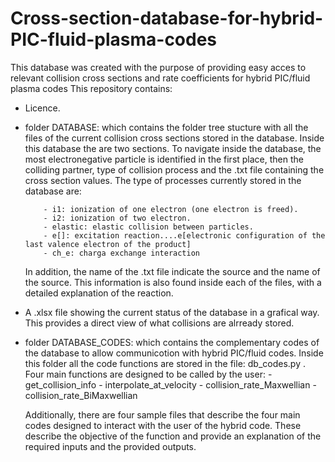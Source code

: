# Cross-section-database-for-hybrid-PIC-fluid-plasma-codes
This database was created with the purpose of providing easy acces to relevant collision cross sections and rate coefficients for hybrid PIC/fluid plasma codes
This repository contains: 

- Licence.

- folder DATABASE: which contains the folder tree stucture with all the files of the current collision cross sections stored in the database. Inside this database the are two sections. To navigate inside the database, the most electronegative particle is identified in the first place, then the colliding partner, type of collision process and the .txt file containing the cross section values. The type of processes currently stored in the database are:

          - i1: ionization of one electron (one electron is freed).
          - i2: ionization of two electron.
          - elastic: elastic collision between particles.
          - e[]: excitation reaction....e[electronic configuration of the last valence electron of the product]
          - ch_e: charga exchange interaction
          
   In addition, the name of the .txt file indicate the source and the name of the source. This information is also found inside each of the files, with a detailed explanation of the reaction.
       
- A .xlsx file showing the current status of the database in a grafical way. This provides a direct view of what collisions are alrready stored.

- folder DATABASE_CODES: which contains the complementary codes of the database to allow communicotion with hybrid PIC/fluid codes. Inside this folder all the code functions are stored in the file: db_codes.py . Four main functions are designed to be called by the user:                 - get_collision_info
        - interpolate_at_velocity
        - collision_rate_Maxwellian
        - collision_rate_BiMaxwellian
        
   Additionally, there are four sample files that describe the four main codes designed to interact with the user of the hybrid code. These describe the objective of the function and provide an explanation of the required inputs and the provided outputs.
